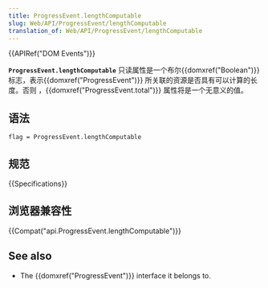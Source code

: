 ```yaml
---
title: ProgressEvent.lengthComputable
slug: Web/API/ProgressEvent/lengthComputable
translation_of: Web/API/ProgressEvent/lengthComputable
---
```

{{APIRef("DOM Events")}}

**`ProgressEvent.lengthComputable`** 只读属性是一个布尔{{domxref("Boolean")}} 标志，表示{{domxref("ProgressEvent")}} 所关联的资源是否具有可以计算的长度。否则 ，{{domxref("ProgressEvent.total")}} 属性将是一个无意义的值。

## 语法

```plain
flag = ProgressEvent.lengthComputable
```

## 规范

{{Specifications}}

## 浏览器兼容性

{{Compat("api.ProgressEvent.lengthComputable")}}

## See also

- The {{domxref("ProgressEvent")}} interface it belongs to.
